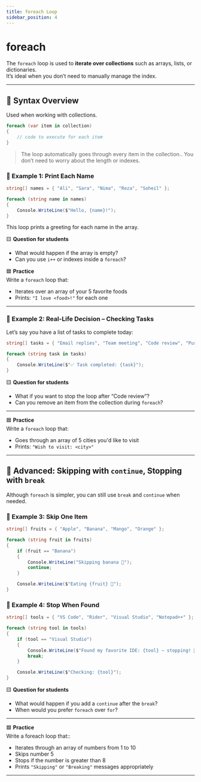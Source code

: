 ```yaml
---
title: foreach Loop
sidebar_position: 4
---
```


# foreach

The `foreach` loop is used to **iterate over collections** such as arrays, lists, or dictionaries.  
It’s ideal when you don’t need to manually manage the index.

---

## 🔧 Syntax Overview

Used when working with collections.

```csharp
foreach (var item in collection)
{
    // code to execute for each item
}

```

> The loop automatically goes through every item in the collection..
> You don’t need to worry about the length or indexes.

### 📘 Example 1: Print Each Name

```csharp
string[] names = { "Ali", "Sara", "Nima", "Reza", "Soheil" };

foreach (string name in names)
{
    Console.WriteLine($"Hello, {name}!");
}
```

This loop prints a greeting for each name in the array.

🟨 **Question for students**

- What would happen if the array is empty?
- Can you use `i++` or indexes inside a `foreach`?

🟦 **Practice**  
Write a `foreach` loop that:

- Iterates over an array of your 5 favorite foods
- Prints: `"I love <food>!"` for each one

---

### 📗 Example 2: Real-Life Decision – Checking Tasks

Let’s say you have a list of tasks to complete today:

```csharp
string[] tasks = { "Email replies", "Team meeting", "Code review", "Push updates" };

foreach (string task in tasks)
{
    Console.WriteLine($"✅ Task completed: {task}");
}
```

🟨 **Question for students**

- What if you want to stop the loop after “Code review”?
- Can you remove an item from the collection during `foreach`?

---

🟦 **Practice**  
Write a `foreach` loop that:

- Goes through an array of 5 cities you'd like to visit
- Prints: `"Wish to visit: <city>"`

---

## 🧠 Advanced: Skipping with `continue`, Stopping with `break`

Although `foreach` is simpler, you can still use `break` and `continue` when needed.

### 📗 Example 3: Skip One Item

```csharp
string[] fruits = { "Apple", "Banana", "Mango", "Orange" };

foreach (string fruit in fruits)
{
    if (fruit == "Banana")
    {
        Console.WriteLine("Skipping banana 🍌");
        continue;
    }

    Console.WriteLine($"Eating {fruit} 🍎");
}
```

### 📗 Example 4: Stop When Found

```csharp
string[] tools = { "VS Code", "Rider", "Visual Studio", "Notepad++" };

foreach (string tool in tools)
{
    if (tool == "Visual Studio")
    {
        Console.WriteLine($"Found my favorite IDE: {tool} — stopping! 🛑");
        break;
    }

    Console.WriteLine($"Checking: {tool}");
}
```

🟨 **Question for students**

- What would happen if you add a `continue` after the `break`?
- When would you prefer `foreach` over `for`?

---

🟦 **Practice**  
Write a foreach loop that::

- Iterates through an array of numbers from 1 to 10
- Skips number 5
- Stops if the number is greater than 8
- Prints `"Skipping"` or `"Breaking"` messages appropriately

---
